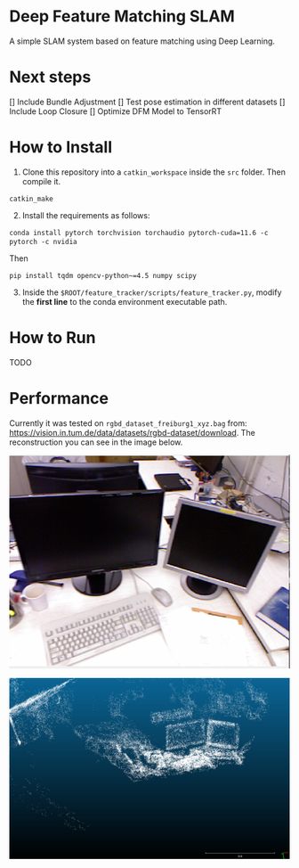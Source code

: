 # Deep Feature Matching SLAM

A simple SLAM system based on feature matching using Deep Learning.

# Next steps
[] Include Bundle Adjustment
[] Test pose estimation in different datasets
[] Include Loop Closure
[] Optimize DFM Model to TensorRT

# How to Install

1. Clone this repository into a `catkin_workspace` inside the `src` folder. Then compile it.

```
catkin_make
```

2. Install the requirements as follows:
```
conda install pytorch torchvision torchaudio pytorch-cuda=11.6 -c pytorch -c nvidia
```

Then

```
pip install tqdm opencv-python~=4.5 numpy scipy 
```

3. Inside the `$ROOT/feature_tracker/scripts/feature_tracker.py`, modify the **first line** to the conda environment executable path.

# How to Run
TODO

# Performance

Currently it was tested on `rgbd_dataset_freiburg1_xyz.bag` from: https://vision.in.tum.de/data/datasets/rgbd-dataset/download. The reconstruction you can see in the image below.

![Reference Image](./assets/image.png)

![Reconstructed Scenario](./assets/reconstruction.png)